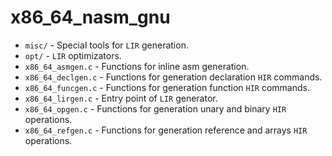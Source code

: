 # x86_64_nasm_gnu
- `misc/` - Special tools for `LIR` generation.
- `opt/` - `LIR` optimizators.
- `x86_64_asmgen.c` - Functions for inline asm generation.
- `x86_64_declgen.c` - Functions for generation declaration `HIR` commands.
- `x86_64_funcgen.c` - Functions for generation function `HIR` commands.
- `x86_64_lirgen.c` - Entry point of `LIR` generator.
- `x86_64_opgen.c` - Functions for generation unary and binary `HIR` operations.
- `x86_64_refgen.c` - Functions for generation reference and arrays `HIR` operations.